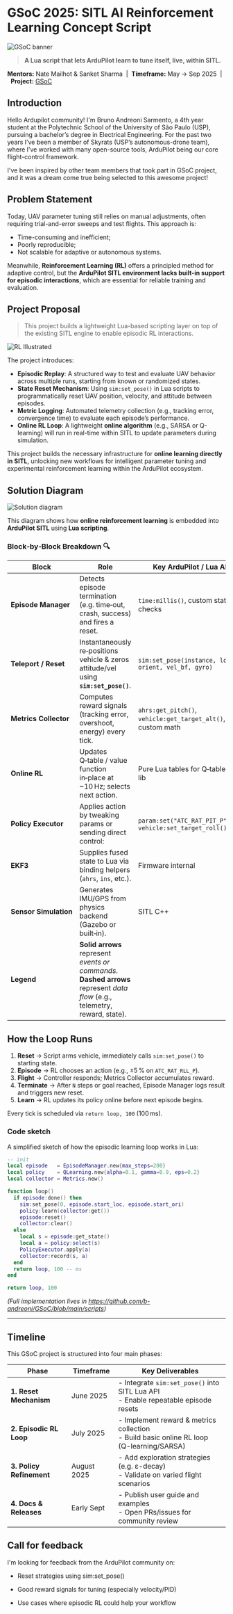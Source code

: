 # GSoC 2025: SITL AI Reinforcement Learning Concept Script

![GSoC banner](images/GSoC-Banner.png)



> **A Lua script that lets ArduPilot learn to tune itself, live, within SITL.**

**Mentors:** Nate Mailhot & Sanket Sharma&nbsp;&nbsp;|&nbsp;&nbsp;**Timeframe:** May → Sep 2025&nbsp;&nbsp;|&nbsp;&nbsp;**Project:** [GSoC](https://summerofcode.withgoogle.com/programs/2025/projects/w7EYZSIz)

## Introduction

Hello Ardupilot community! I'm Bruno Andreoni Sarmento, a 4th year student at the Polytechnic School of the University of São Paulo (USP), pursuing a bachelor’s degree in Electrical Engineering. For the past two years I’ve been a member of Skyrats (USP’s autonomous-drone team), where I’ve worked with many open-source tools, ArduPilot being our core flight-control framework.

I've been inspired by other team members that took part in GSoC project, and it was a dream come true being selected to this awesome project!

## Problem Statement

Today, UAV parameter tuning still relies on manual adjustments, often requiring trial-and-error sweeps and test flights. This approach is:

- Time-consuming and inefficient;
- Poorly reproducible;
- Not scalable for adaptive or autonomous systems.

Meanwhile, **Reinforcement Learning (RL)** offers a principled method for adaptive control, but the **ArduPilot SITL environment lacks built-in support for episodic interactions**, which are essential for reliable training and evaluation.

## Project Proposal
> This project builds a lightweight Lua-based scripting layer on top of the existing SITL engine to enable episodic RL interactions.

![RL Illustrated](images/rl.jpg)

The project introduces:

- **Episodic Replay**: A structured way to test and evaluate UAV behavior across multiple runs, starting from known or randomized states.
- **State Reset Mechanism**: Using `sim:set_pose()` in Lua scripts to programmatically reset UAV position, velocity, and attitude between episodes.
- **Metric Logging**: Automated telemetry collection (e.g., tracking error, convergence time) to evaluate each episode’s performance.
- **Online RL Loop**: A lightweight **online algorithm** (e.g., SARSA or Q-learning) will run in real-time within SITL to update parameters during simulation.

This project builds the necessary infrastructure for **online learning directly in SITL**, unlocking new workflows for intelligent parameter tuning and experimental reinforcement learning within the ArduPilot ecosystem.

## Solution Diagram
![Solution diagram](images/diagram.jpeg)

This diagram shows how **online reinforcement learning** is embedded into **ArduPilot SITL** using **Lua scripting**.

### Block‑by‑Block Breakdown 🔍

| Block                 | Role                                                                                  | Key ArduPilot / Lua APIs                                       |
| --------------------- | ------------------------------------------------------------------------------------- | -------------------------------------------------------------- |
| **Episode Manager**   | Detects episode termination (e.g. time‑out, crash, success) and fires a reset.        | `time:millis()`, custom state checks                           |
| **Teleport / Reset**  | Instantaneously re‑positions vehicle & zeros attitude/vel using **`sim:set_pose()`**. | `sim:set_pose(instance, loc, orient, vel_bf, gyro)`            |
| **Metrics Collector** | Computes reward signals (tracking error, overshoot, energy) every tick.               | `ahrs:get_pitch()`, `vehicle:get_target_alt()`, custom math    |
| **Online RL**         | Updates Q‑table / value function in‑place at \~10 Hz; selects next action.            | Pure Lua tables for Q‑table; math lib                          |
| **Policy Executor**   | Applies action by tweaking params or sending direct control:                          | `param:set("ATC_RAT_PIT_P", val)`, `vehicle:set_target_roll()` |
| **EKF3**              | Supplies fused state to Lua via binding helpers (`ahrs`, `ins`, etc.).                | Firmware internal                                              |
| **Sensor Simulation** | Generates IMU/GPS from physics backend (Gazebo or built‑in).                          | SITL C++                                                       |
|**Legend** |**Solid arrows** represent *events or commands*. **Dashed arrows** represent *data flow* (e.g., telemetry, reward, state). | |

## How the Loop Runs
1. **Reset** → Script arms vehicle, immediately calls `sim:set_pose()` to starting state.
2. **Episode** → RL chooses an action (e.g., ±5 % on `ATC_RAT_RLL_P`).
3. **Flight** → Controller responds; Metrics Collector accumulates reward.
4. **Terminate** → After `N` steps or goal reached, Episode Manager logs result and triggers new reset.
5. **Learn** → RL updates its policy online before next episode begins.

Every tick is scheduled via `return loop, 100` (100 ms).
### Code sketch
A simplified sketch of how the episodic learning loop works in Lua:

```lua
-- init
local episode   = EpisodeManager.new{max_steps=200}
local policy    = QLearning.new{alpha=0.1, gamma=0.9, eps=0.2}
local collector = Metrics.new()

function loop()
  if episode:done() then
    sim:set_pose(0, episode.start_loc, episode.start_ori)
    policy:learn(collector:get())
    episode:reset()
    collector:clear()
  else
    local s = episode:get_state()
    local a = policy:select(s)
    PolicyExecutor.apply(a)
    collector:record(s, a)
  end
  return loop, 100 -- ms
end

return loop, 100
```

*(Full implementation lives in https://github.com/b-andreoni/GSoC/blob/main/scripts)*

---


## Timeline
This GSoC project is structured into four main phases:

| Phase                    | Timeframe    | Key Deliverables                                           |
|--------------------------|--------------|------------------------------------------------------------|
| **1. Reset Mechanism**   | June 2025    | - Integrate `sim:set_pose()` into SITL Lua API<br>- Enable repeatable episode resets |
| **2. Episodic RL Loop**  | July 2025    | - Implement reward & metrics collection<br>- Build basic online RL loop (Q-learning/SARSA) |
| **3. Policy Refinement** | August 2025  | - Add exploration strategies (e.g. ε-decay)<br>- Validate on varied flight scenarios |
| **4. Docs & Releases**   | Early Sept   | - Publish user guide and examples<br>- Open PRs/issues for community review |

## Call for feedback
I'm looking for feedback from the ArduPilot community on:

- Reset strategies using sim:set_pose()

- Good reward signals for tuning (especially velocity/PID)

- Use cases where episodic RL could help your workflow

